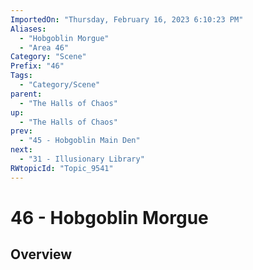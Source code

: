 ```yaml
---
ImportedOn: "Thursday, February 16, 2023 6:10:23 PM"
Aliases:
  - "Hobgoblin Morgue"
  - "Area 46"
Category: "Scene"
Prefix: "46"
Tags:
  - "Category/Scene"
parent:
  - "The Halls of Chaos"
up:
  - "The Halls of Chaos"
prev:
  - "45 - Hobgoblin Main Den"
next:
  - "31 - Illusionary Library"
RWtopicId: "Topic_9541"
---
```

# 46 - Hobgoblin Morgue
## Overview
